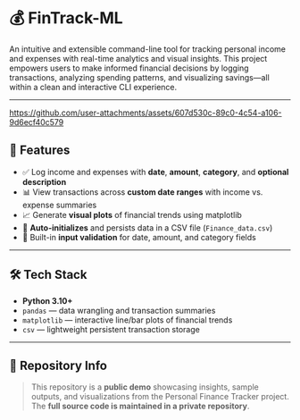 # 💰 FinTrack-ML

An intuitive and extensible command-line tool for tracking personal income and expenses with real-time analytics and visual insights. This project empowers users to make informed financial decisions by logging transactions, analyzing spending patterns, and visualizing savings—all within a clean and interactive CLI experience.

---

https://github.com/user-attachments/assets/607d530c-89c0-4c54-a106-9d6ecf40c579

## 🚀 Features

- ✅ Log income and expenses with **date**, **amount**, **category**, and **optional description**
- 📊 View transactions across **custom date ranges** with income vs. expense summaries
- 📈 Generate **visual plots** of financial trends using matplotlib
- 📁 **Auto-initializes** and persists data in a CSV file (`Finance_data.csv`)
- 🧠 Built-in **input validation** for date, amount, and category fields

---

## 🛠️ Tech Stack

- **Python 3.10+**
- `pandas` — data wrangling and transaction summaries  
- `matplotlib` — interactive line/bar plots of financial trends  
- `csv` — lightweight persistent transaction storage  

---

## 🔐 Repository Info

> This repository is a **public demo** showcasing insights, sample outputs, and visualizations from the Personal Finance Tracker project.  
> The **full source code is maintained in a private repository**.
